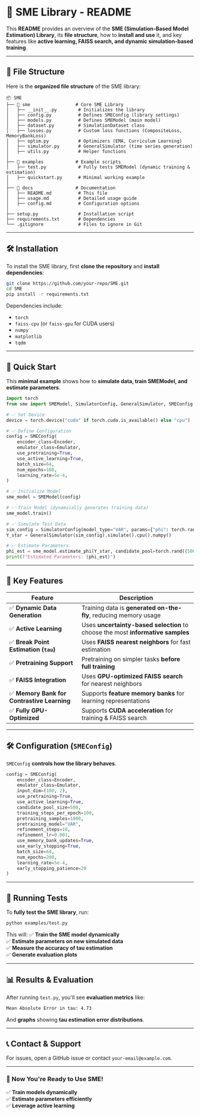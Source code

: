 # **📌 SME Library - README**  

This **README** provides an overview of the **SME (Simulation-Based Model Estimation) Library**, its **file structure**, how to **install and use** it, and key features like **active learning, FAISS search, and dynamic simulation-based training**.  

---

## **📂 File Structure**  
Here is the **organized file structure** of the SME library:

```
📦 SME
├── 📁 sme                 # Core SME Library
│   ├── __init__.py        # Initializes the library
│   ├── config.py          # Defines SMEConfig (library settings)
│   ├── models.py          # Defines SMEModel (main model)
│   ├── dataset.py         # SimulationDataset class
│   ├── losses.py          # Custom loss functions (CompositeLoss, MemoryBankLoss)
│   ├── optim.py           # Optimizers (EMA, Curriculum Learning)
│   ├── simulator.py       # GeneralSimulator (time series generation)
│   ├── utils.py           # Helper functions
│
├── 📁 examples            # Example scripts
│   ├── test.py            # Fully tests SMEModel (dynamic training & estimation)
│   ├── quickstart.py      # Minimal working example
│
├── 📁 docs                # Documentation
│   ├── README.md          # This file
│   ├── usage.md           # Detailed usage guide
│   ├── config.md          # Configuration options
│
├── setup.py               # Installation script
├── requirements.txt       # Dependencies
└── .gitignore             # Files to ignore in Git
```

---

## **🛠️ Installation**
To install the SME library, first **clone the repository** and **install dependencies**:

```bash
git clone https://github.com/your-repo/SME.git
cd SME
pip install -r requirements.txt
```

Dependencies include:
- `torch`
- `faiss-cpu` (or `faiss-gpu` for CUDA users)
- `numpy`
- `matplotlib`
- `tqdm`

---

## **🚀 Quick Start**
This **minimal example** shows how to **simulate data, train SMEModel, and estimate parameters**.

```python
import torch
from sme import SMEModel, SimulatorConfig, GeneralSimulator, SMEConfig

# ✅ Set Device
device = torch.device("cuda" if torch.cuda.is_available() else "cpu")

# ✅ Define Configuration
config = SMEConfig(
    encoder_class=Encoder,  
    emulator_class=Emulator,  
    use_pretraining=True,
    use_active_learning=True,
    batch_size=64,
    num_epochs=100,
    learning_rate=5e-4,
)

# ✅ Initialize Model
sme_model = SMEModel(config)

# ✅ Train Model (dynamically generates training data)
sme_model.train()

# ✅ Simulate Test Data
sim_config = SimulatorConfig(model_type="VAR", params={"phi": torch.rand((2, 2))}, T=100, n_vars=2)
Y_star = GeneralSimulator(sim_config).simulate().cpu().numpy()

# ✅ Estimate Parameters
phi_est = sme_model.estimate_phi(Y_star, candidate_pool=torch.rand((500, 5)))
print(f"Estimated Parameters: {phi_est}")
```

---

## **📌 Key Features**
| **Feature** | **Description** |
|------------|----------------|
| ✅ **Dynamic Data Generation** | Training data is **generated on-the-fly**, reducing memory usage |
| ✅ **Active Learning** | Uses **uncertainty-based selection** to choose the most **informative samples** |
| ✅ **Break Point Estimation (`tau`)** | Uses **FAISS nearest neighbors** for fast estimation |
| ✅ **Pretraining Support** | Pretraining on simpler tasks **before full training** |
| ✅ **FAISS Integration** | Uses **GPU-optimized FAISS search** for nearest neighbors |
| ✅ **Memory Bank for Contrastive Learning** | Supports **feature memory banks** for learning representations |
| ✅ **Fully GPU-Optimized** | Supports **CUDA acceleration** for training & FAISS search |

---

## **🛠️ Configuration (`SMEConfig`)**
`SMEConfig` **controls how the library behaves**.

```python
config = SMEConfig(
    encoder_class=Encoder,  
    emulator_class=Emulator,  
    input_dim=(100, 2), 
    use_pretraining=True,
    use_active_learning=True,  
    candidate_pool_size=500, 
    training_steps_per_epoch=100,  
    pretraining_samples=1000,  
    pretraining_model="VAR",  
    refinement_steps=10,
    refinement_lr=0.001,
    use_memory_bank_updates=True,
    use_early_stopping=True,
    batch_size=64,
    num_epochs=200,
    learning_rate=5e-4,
    early_stopping_patience=20
)
```

---

## **🧪 Running Tests**
To **fully test the SME library**, run:

```bash
python examples/test.py
```

This will:
✅ **Train the SME model dynamically**  
✅ **Estimate parameters on new simulated data**  
✅ **Measure the accuracy of tau estimation**  
✅ **Generate evaluation plots**  

---

## **📊 Results & Evaluation**
After running `test.py`, you'll see **evaluation metrics** like:

```bash
Mean Absolute Error in tau: 4.73
```

And **graphs** showing **tau estimation error distributions**.

---

## **📞 Contact & Support**
For issues, open a GitHub issue or contact `your-email@example.com`.

---

### **🚀 Now You're Ready to Use SME!**  
✅ **Train models dynamically**  
✅ **Estimate parameters efficiently**  
✅ **Leverage active learning**  
